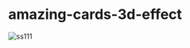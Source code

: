 # amazing-cards-3d-effect
![ss111](https://user-images.githubusercontent.com/55657605/120194626-74996100-c23b-11eb-904d-e3bcf78746fa.png)
